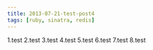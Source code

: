 ```yaml
---
title: 2013-07-21-test-post4
tags: [ruby, sinatra, redis]
---
```


1.test
2.test
3.test
4.test
5.test
6.test
7.test
8.test